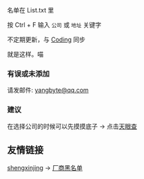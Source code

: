 名单在 List.txt 里

按 Ctrl + F 输入 `公司` 或 `地址` 关键字

不定期更新，与 [Coding](https://coding.net/u/2333bbbbyte/p/TI/git) 同步

就是这样。喵

### 有误或未添加
请发邮件: yangbyte@qq.com

### 建议

在选择公司的时候可以先摸摸底子 -> 点击[天眼查](http://tianyancha.com)

## 友情链接

 [shengxinjing](https://github.com/shengxinjing/) -> [厂商黑名单](https://github.com/shengxinjing/programmer-job-blacklist)
